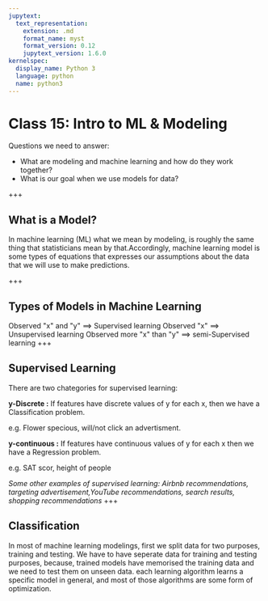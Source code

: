 ```yaml
---
jupytext:
  text_representation:
    extension: .md
    format_name: myst
    format_version: 0.12
    jupytext_version: 1.6.0
kernelspec:
  display_name: Python 3
  language: python
  name: python3
---
```


# Class 15: Intro to ML & Modeling
Questions we need to answer:

* What are modeling and machine learning and how do they work together?
* What is our goal when we use models for data?

+++

<!-- annotate: What is a Model? --> 
## What is a Model?
In machine learning (ML) what we mean by modeling, is roughly the same thing that statisticians mean by that.Accordingly, machine learning model is some types of equations that expresses our assumptions about the data that we will use to make predictions.  

+++

<!-- annotate: Types of Models in Machine Learning --> 
## Types of Models in Machine Learning
Observed "x" and "y" ==> Supervised learning
    Observed "x"   ==> Unsupervised learning
Observed more "x" than "y" ==> semi-Supervised learning
+++

<!-- annotate: Supervised Learning --> 
## Supervised Learning
There are two chategories for supervised learning:

**y-Discrete :** If features have discrete values of y for each x, then we have a Classification problem. 

e.g. Flower specious, will/not click an advertisment. 

**y-continuous :** If features have continuous values of y for each x then we have a Regression problem.

e.g. SAT scor, height of people 

*Some other examples of supervised learning: Airbnb recommendations, targeting advertisement,YouTube recommendations, search results, shopping recommendations*
+++

<!-- annotate: Classification --> 
## Classification
In most of machine learning modelings, first we split data for two purposes, training and testing.
We have to have seperate data for training and testing purposes, because, trained models have memorised the training data and we need to test them on unseen data.
each learning algorithm learns a specific model in general, and most of those algorithms are some form of optimization.
```{code-cell} ipython3

```
